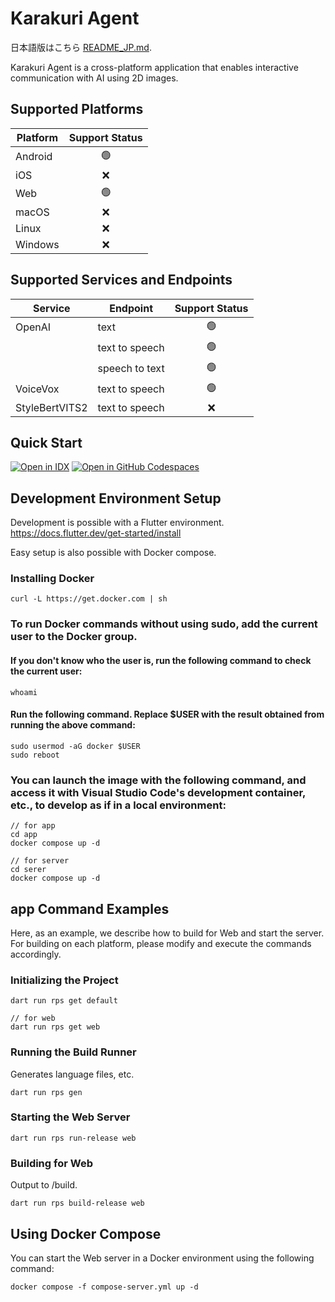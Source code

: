 # Karakuri Agent

日本語版はこちら [README_JP.md](README_JP.md).

Karakuri Agent is a cross-platform application that enables interactive communication with AI using 2D images.

## Supported Platforms

| Platform       | Support Status |
|----------------|:--------------:|
| Android        |       🟢       |
| iOS            |       ❌       |
| Web            |       🟢       |
| macOS          |       ❌       |
| Linux          |       ❌       |
| Windows        |       ❌       |

## Supported Services and Endpoints

| Service        | Endpoint       | Support Status |
|----------------|----------------|:--------------:|
| OpenAI         | text           |       🟢       |
|                | text to speech |       🟢       |
|                | speech to text |       🟢       |
| VoiceVox       | text to speech |       🟢       |
| StyleBertVITS2 | text to speech |       ❌       |

## Quick Start
[![Open in IDX](https://cdn.idx.dev/btn/open_purple_32.svg)](https://idx.google.com/import?url=https://github.com/0235-jp/karakuri_agent)
[![Open in GitHub Codespaces](https://github.com/codespaces/badge.svg)](https://codespaces.new/0235-jp/karakuri_agent)

## Development Environment Setup
Development is possible with a Flutter environment.
https://docs.flutter.dev/get-started/install

Easy setup is also possible with Docker compose.

### Installing Docker
```
curl -L https://get.docker.com | sh
```

### To run Docker commands without using sudo, add the current user to the Docker group.

#### If you don't know who the user is, run the following command to check the current user:
```
whoami
```

#### Run the following command. Replace $USER with the result obtained from running the above command:
```
sudo usermod -aG docker $USER
sudo reboot
```

### You can launch the image with the following command, and access it with Visual Studio Code's development container, etc., to develop as if in a local environment:
```
// for app
cd app
docker compose up -d

// for server
cd serer 
docker compose up -d
```

## app Command Examples
Here, as an example, we describe how to build for Web and start the server. For building on each platform, please modify and execute the commands accordingly.

### Initializing the Project
```
dart run rps get default

// for web
dart run rps get web
```

### Running the Build Runner
Generates language files, etc.
```
dart run rps gen
```

### Starting the Web Server
```
dart run rps run-release web
```

### Building for Web
Output to /build.
```
dart run rps build-release web
```

## Using Docker Compose
You can start the Web server in a Docker environment using the following command:
```
docker compose -f compose-server.yml up -d
```
